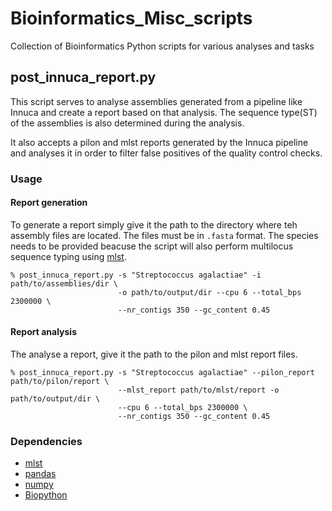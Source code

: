 # Bioinformatics_Misc_scripts
Collection of Bioinformatics Python scripts for various analyses and tasks

## post_innuca_report.py

This script serves to analyse assemblies generated from a pipeline like Innuca and create a report based on that analysis. The sequence type(ST) of the assemblies is also determined during the analysis.
    
It also accepts a pilon and mlst reports generated by the Innuca pipeline and analyses it in order to filter false positives of the quality control checks.

### Usage

#### Report generation
To generate a report simply give it the path to the directory where teh assembly files are located. The files must be in `.fasta` format. The species needs to be provided beacuse the script will also perform multilocus sequence typing using [mlst](https://github.com/tseemann/mlst).

    % post_innuca_report.py -s "Streptococcus agalactiae" -i path/to/assemblies/dir \ 
                            -o path/to/output/dir --cpu 6 --total_bps 2300000 \
                            --nr_contigs 350 --gc_content 0.45
                            

#### Report analysis
The analyse a report, give it the path to the pilon and mlst report files.  

    % post_innuca_report.py -s "Streptococcus agalactiae" --pilon_report path/to/pilon/report \
                            --mlst_report path/to/mlst/report -o path/to/output/dir \
                            --cpu 6 --total_bps 2300000 \
                            --nr_contigs 350 --gc_content 0.45

### Dependencies
* [mlst](https://github.com/tseemann/mlst)
* [pandas](https://pandas.pydata.org/)
* [numpy](https://www.numpy.org/)
* [Biopython](https://biopython.org/)
